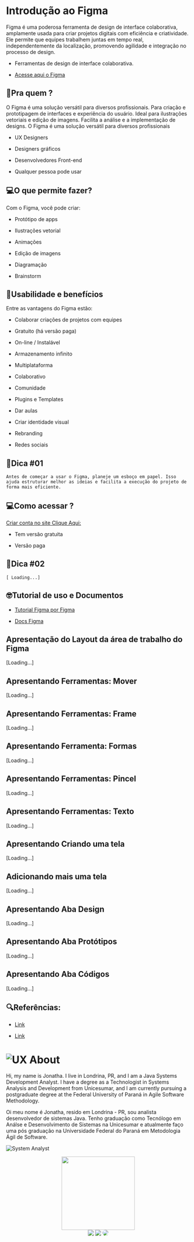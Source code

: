 # Introdução ao Figma 

Figma é uma poderosa ferramenta de design de interface colaborativa, amplamente usada para criar projetos digitais com eficiência e criatividade. Ele permite que equipes trabalhem juntas em tempo real, independentemente da localização, promovendo agilidade e integração no processo de design. 

- Ferramentas de design de interface colaborativa. 

- [Acesse aqui o Figma](https://www.figma.com/)  

## 🤔Pra quem ? 

O Figma é uma solução versátil para diversos profissionais. Para criação e prototipagem de interfaces e experiência do usuário. Ideal para ilustrações vetoriais e edição de imagens. Facilita a análise e a implementação de designs. O Figma é uma solução versátil para diversos profissionais 

- UX Designers 

- Designers gráficos 

- Desenvolvedores Front-end 

- Qualquer pessoa pode usar 

## 💻O que permite fazer? 

Com o Figma, você pode criar: 

- Protótipo de apps 

- Ilustrações vetorial 

- Animações 

- Edição de imagens 

- Diagramação 

- Brainstorm 

## 🛒Usabilidade e benefícios 

Entre as vantagens do Figma estão: 

- Colaborar criações de projetos com equipes 

- Gratuito (há versão paga) 

- On-line / Instalável 

- Armazenamento infinito 

- Multiplataforma 

- Colaborativo 

- Comunidade 

- Plugins e Templates 

- Dar aulas 

- Criar identidade visual 

-  Rebranding 

- Redes sociais 

##  🦸Dica #01 

`Antes de começar a usar o Figma, planeje um esboço em papel. Isso ajuda estruturar melhor as ideias e facilita a execução do projeto de forma mais eficiente.`

## 💻Como acessar ? 

[Criar conta no site Clique Aqui:](https://www.figma.com/) 

- Tem versão gratuita 

- Versão paga 

##  🦸Dica #02 

`[ Loading...]`


## 🤓Tutorial de uso e Documentos 

- [Tutorial Figma por Figma](https://help.figma.com/hc/pt-br/sections/360006534454) 

- [Docs Figma](https://help.figma.com/hc/pt-br) 

## Apresentação do Layout da área de trabalho do Figma 

[Loading...]

## Apresentando Ferramentas: Mover 

[Loading...]

## Apresentando Ferramentas: Frame 

[Loading...]

## Apresentando Ferramenta: Formas 

[Loading...]

## Apresentando Ferramentas: Pincel 

[Loading...]

## Apresentando Ferramentas: Texto 

[Loading...]

## Apresentando Criando uma tela 

[Loading...]

## Adicionando mais uma tela 
 
[Loading...]

## Apresentando Aba Design

[Loading...]

## Apresentando Aba Protótipos

[Loading...]

## Apresentando Aba Códigos

[Loading...]

## 🔍Referências: 

- [Link](https://help.figma.com/hc/pt-br/sections/360006534454) 

- [Link](https://www.youtube.com/watch?v=mM44D8O7qro&list=PLfaT9CZbt-_QEpLWuhk3wqWOC-TakYNye&index=2) 


# ![UX](assets/about.png) About
Hi, my name is Jonatha. I live in Londrina, PR, and I am a Java Systems Development Analyst. I have a degree as a Technologist in Systems Analysis and Development from Unicesumar, and I am currently pursuing a postgraduate degree at the Federal University of Paraná in Agile Software Methodology.

 Oi meu nome é Jonatha, resido em Londrina - PR, sou analista desenvolvedor de sistemas Java. Tenho graduação como Tecnólogo em Análse e Desenvolvimento de Sistemas na Unicesumar e atualmente faço uma pós graduação na Universidade Federal do Paraná em Metodologia Ágil de Software.


![System Analyst](assets/portifolio-developer.png)

<div align="center">
<img height="200em" weight="180em" src="https://i.pinimg.com/originals/09/c6/29/09c62903beeba336dc9da76eb5c9a107.gif"/>
</div>

<div align="center"> 
<a href="https://www.instagram.com/jonsilveriolara/" target="_blank"><img src="https://img.shields.io/badge/-Instagram-%23E4405F?style=for-the-badge&logo=instagram&logoColor=white"></a>
<a href = "mailto:jonathalarasilverio@gmail.com"> <img src="https://img.shields.io/badge/-Gmail-%23333?style=for-the-badge&logo=gmail&logoColor=white" target="_blank"></a>
<a href="https://www.linkedin.com/in/jonatha-lara-silv%C3%A9rio-15b83b101/" target="_blank"><img src="https://img.shields.io/badge/-LinkedIn-%230077B5?style=for-the-badge&logo=linkedin&logoColor=white" style="border-radius: 30px" target="_blank"></a> 
 <br><br>

 </div>
 
<div style="display: inline_block"><br>
